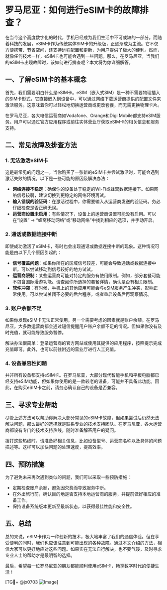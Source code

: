 # 罗马尼亚：如何进行eSIM卡的故障排查？

在当今这个高度数字化的时代，手机已经成为我们生活中不可或缺的一部分。而随着科技的发展，eSIM卡作为传统实体SIM卡的升级版，正逐渐成为主流。它不仅方便携带、节省空间，还支持远程配置和更新，为用户提供了极大的便利。然而，就像任何技术一样，eSIM卡也可能会遇到一些问题。那么，在罗马尼亚，当我们的eSIM卡出现故障时，该如何进行排查呢？本文将为你详细解答。

## 一、了解eSIM卡的基本概念

首先，我们需要明白什么是eSIM卡。eSIM（嵌入式SIM）是一种不需要物理插入的SIM卡形式，它直接嵌入到设备中，可以通过网络下载运营商提供的配置文件来激活服务。这意味着你可以轻松地切换运营商或更改套餐，而无需更换物理卡片。

在罗马尼亚，各大电信运营商如Vodafone、Orange和Digi Mobile都支持eSIM服务。用户可以通过官方应用程序或前往实体营业厅获取eSIM卡的相关信息和服务支持。

## 二、常见故障及排查方法

### 1. **无法激活eSIM卡**

这是最常见的问题之一。当你购买了一张新的eSIM卡并尝试激活时，可能会遇到激活失败的情况。以下是一些可能的原因及解决办法：

- **网络连接不稳定**：确保你的设备处于稳定的Wi-Fi或蜂窝数据连接下。如果网络信号较弱，建议切换到更稳定的网络环境再试。
- **输入错误的验证码**：在激活过程中，你需要输入从运营商发送的验证码。务必仔细检查是否正确无误。
- **运营商设置未启用**：有些情况下，设备上的运营商设置可能没有启用。可以在“设置” -> “蜂窝移动网络”或“移动网络”中找到相应的选项，并手动开启。

### 2. **通话或数据连接中断**

即使成功激活了eSIM卡，有时也会出现通话或数据连接中断的现象。这种情况可能是由以下几个原因引起的：

- **信号覆盖问题**：如果你所在的区域信号较差，可能会导致通话或数据连接中断。可以尝试移动到信号较好的地方试试。
- **运营商限制**：某些运营商可能对特定的服务有使用限制。例如，部分套餐可能不包含国际漫游功能。请查阅你所选择的套餐详情，确认是否有相关限制。
- **软件冲突**：有时候，手机上的其他应用可能会与eSIM服务产生冲突，影响正常使用。可以尝试关闭不必要的后台程序，或者重启设备后再观察情况。

### 3. **账户余额不足**

如果你发现eSIM卡无法正常使用，另一个需要考虑的因素就是账户余额。在罗马尼亚，大多数运营商都会通过短信提醒用户账户余额不足的情况。但如果你没有及时充值，就可能导致服务暂停。

解决办法很简单：登录运营商的官方网站或使用其提供的应用程序，按照提示完成充值即可。此外，也可以前往附近的营业厅进行人工充值。

### 4. **设备兼容性问题**

并非所有设备都支持eSIM卡。在罗马尼亚，大部分现代智能手机和平板电脑都已经支持eSIM功能，但如果你使用的是一款较老的设备，可能并不具备此功能。因此，在购买eSIM卡之前，请务必确认自己的设备是否兼容。

## 三、寻求专业帮助

尽管上述方法可以帮助你解决大部分常见的eSIM卡故障，但如果尝试后仍然无法解决问题，那么最好的选择就是联系专业的技术支持团队。在罗马尼亚，各大运营商都设有专门的技术支持热线，随时准备解答用户的疑问。

拨打这些热线时，请准备好相关信息，比如设备型号、运营商名称以及具体的问题描述等。这样可以加快问题的处理速度，提高效率。

## 四、预防措施

为了避免未来再次遇到类似的问题，我们可以采取一些预防措施：

- 定期检查账户余额，避免因欠费而导致服务中断。
- 在外出旅行前，确认目的地是否支持本地运营商的服务，并提前做好相应的准备工作。
- 保持设备系统版本更新至最新状态，以获得最佳性能和安全性。

## 五、总结

总的来说，eSIM卡作为一种创新的技术，极大地丰富了我们的通信体验。但在享受便利的同时，我们也应该注意到可能出现的各种故障。通过本文介绍的方法，相信大家可以更好地应对这些问题。如果实在无法自行解决，也不要气馁，及时寻求专业人士的帮助才是最明智的选择。

最后，希望每一位罗马尼亚的朋友都能顺利使用eSIM卡，畅享数字时代的便捷生活！

[TG💪+ @jx0703 ![Image](https://github.com/user-attachments/assets/dbca1d08-cadb-493c-b0ec-ad6f7a83f270)]